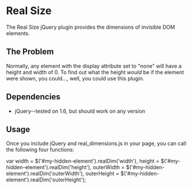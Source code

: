 Real Size
=========

The Real Size jQuery plugin provides the dimensions of invisible DOM elements.

The Problem
-----------

Normally, any element with the display attribute set to "none" will have a height
and width of 0. To find out what the height *would* be if the element were shown,
you could..., well, you could use this plugin.

Dependencies
------------

- jQuery--tested on 1.6, but should work on any version

Usage
-----

Once you include jQuery and real_dimensions.js in your page, you can call the following four functions:

var
  width = $('#my-hidden-element').realDim('width'),
  height = $('#my-hidden-element').realDim('height'),
  outerWidth = $('#my-hidden-element').realDim('outerWidth'),
  outerHeight = $('#my-hidden-element').realDim('outerHeight');
